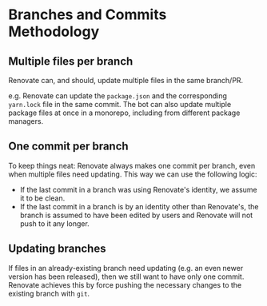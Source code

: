 # Branches and Commits Methodology

## Multiple files per branch

Renovate can, and should, update multiple files in the same branch/PR.

e.g. Renovate can update the `package.json` and the corresponding `yarn.lock` file in the same commit.
The bot can also update multiple package files at once in a monorepo, including from different package managers.

## One commit per branch

To keep things neat: Renovate always makes one commit per branch, even when multiple files need updating.
This way we can use the following logic:

- If the last commit in a branch was using Renovate's identity, we assume it to be clean.
- If the last commit in a branch is by an identity other than Renovate's, the branch is assumed to have been edited by users and Renovate will not push to it any longer.

## Updating branches

If files in an already-existing branch need updating (e.g. an even newer version has been released), then we still want to have only one commit.
Renovate achieves this by force pushing the necessary changes to the existing branch with `git`.
